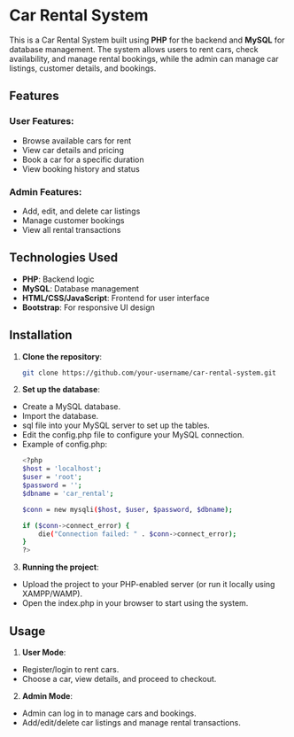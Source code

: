 # Car Rental System

This is a Car Rental System built using **PHP** for the backend and **MySQL** for database management. The system allows users to rent cars, check availability, and manage rental bookings, while the admin can manage car listings, customer details, and bookings.

## Features

### User Features:
- Browse available cars for rent
- View car details and pricing
- Book a car for a specific duration
- View booking history and status

### Admin Features:
- Add, edit, and delete car listings
- Manage customer bookings
- View all rental transactions

## Technologies Used
- **PHP**: Backend logic
- **MySQL**: Database management
- **HTML/CSS/JavaScript**: Frontend for user interface
- **Bootstrap**: For responsive UI design

## Installation

1. **Clone the repository**:
   ```bash
   git clone https://github.com/your-username/car-rental-system.git

2. **Set up the database**:

- Create a MySQL database.
- Import the database.
- sql file into your MySQL server to set up the tables.
- Edit the config.php file to configure your MySQL connection.
- Example of config.php:
  ```bash
  <?php
  $host = 'localhost';
  $user = 'root';
  $password = '';
  $dbname = 'car_rental';
  
  $conn = new mysqli($host, $user, $password, $dbname);
  
  if ($conn->connect_error) {
      die("Connection failed: " . $conn->connect_error);
  }
  ?>
  ```
3. **Running the project**:

- Upload the project to your PHP-enabled server (or run it locally using XAMPP/WAMP).
- Open the index.php in your browser to start using the system.

## Usage

1. **User Mode**:
- Register/login to rent cars.
- Choose a car, view details, and proceed to checkout.
  
2. **Admin Mode**:
- Admin can log in to manage cars and bookings.
- Add/edit/delete car listings and manage rental transactions.



